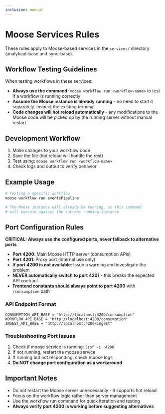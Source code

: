 ```yaml
---
inclusion: manual
---
```

# Moose Services Rules

These rules apply to Moose-based services in the `services/` directory (analytical-base and sync-base).

## Workflow Testing Guidelines

When testing workflows in these services:

- **Always use the command:** `moose workflow run <workflow-name>` to test if a workflow is running correctly
- **Assume the Moose instance is already running** - no need to start it separately. Inspect the existing terminal
- **Code changes will hot reload automatically** - any modifications to the Moose code will be picked up by the running server without manual restart

## Development Workflow

1. Make changes to your workflow code
2. Save the file (hot reload will handle the rest)
3. Test using: `moose workflow run <workflow-name>`
4. Check logs and output to verify behavior

## Example Usage

```bash
# Testing a specific workflow
moose workflow run eventsPipeline

# The Moose instance will already be running, so this command
# will execute against the current running instance
```

## Port Configuration Rules

**CRITICAL: Always use the configured ports, never fallback to alternative ports**

- **Port 4200**: Main Moose HTTP server (consumption APIs)
- **Port 4201**: Proxy port (internal use only)
- **If port 4200 is not available**: Issue a warning and investigate the problem
- **NEVER automatically switch to port 4201** - this breaks the expected API contract
- **Frontend constants should always point to port 4200** with `/consumption` path

### API Endpoint Format
```
CONSUMPTION_API_BASE = "http://localhost:4200/consumption"
WORKFLOW_API_BASE = "http://localhost:4200/consumption"  
INGEST_API_BASE = "http://localhost:4200/ingest"
```

### Troubleshooting Port Issues
1. Check if moose service is running: `lsof -i :4200`
2. If not running, restart the moose service
3. If running but not responding, check moose logs
4. **Do NOT change port configuration as a workaround**

## Important Notes

- Do not restart the Moose server unnecessarily - it supports hot reload
- Focus on the workflow logic rather than server management
- Use the workflow run command for quick iteration and testing
- **Always verify port 4200 is working before suggesting alternatives** 